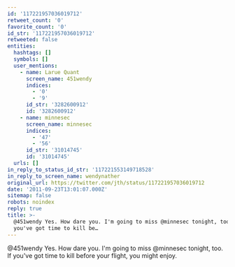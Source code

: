 ```yaml
---
id: '117221957036019712'
retweet_count: '0'
favorite_count: '0'
id_str: '117221957036019712'
retweeted: false
entities:
  hashtags: []
  symbols: []
  user_mentions:
    - name: Larue Quant
      screen_name: 451wendy
      indices:
        - '0'
        - '9'
      id_str: '3282600912'
      id: '3282600912'
    - name: minnesec
      screen_name: minnesec
      indices:
        - '47'
        - '56'
      id_str: '31014745'
      id: '31014745'
  urls: []
in_reply_to_status_id_str: '117221553149718528'
in_reply_to_screen_name: wendynather
original_url: https://twitter.com/jth/status/117221957036019712
date: '2011-09-23T13:01:07.000Z'
sitemap: false
robots: noindex
reply: true
title: >-
  @451wendy Yes. How dare you. I'm going to miss @minnesec tonight, too. If
  you've got time to kill be…
---
```


@451wendy Yes. How dare you. I'm going to miss @minnesec tonight, too. If you've got time to kill before your flight, you might enjoy.
